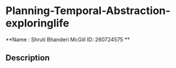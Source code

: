 # Planning-Temporal-Abstraction-exploringlife

**Name : Shruti Bhanderi
McGill ID: 260724575 **

Description
---------

